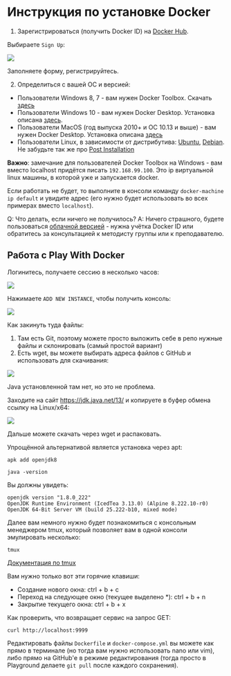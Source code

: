 # Инструкция по установке Docker

1. Зарегистрироваться (получить Docker ID) на [Docker Hub](https://hub.docker.com/).

Выбираете `Sign Up`:

![](pic/signup.png)

Заполняете форму, регистрируйтесь.

2. Определиться с вашей ОС и версией:
* Пользователи Windows 8, 7 - вам нужен Docker Toolbox. Скачать [здесь](https://github.com/docker/toolbox/releases)
* Пользователи Windows 10 - вам нужен Docker Desktop. Установка описана [здесь](https://docs.docker.com/docker-for-windows/install/).
* Пользователи MacOS (год выпуска 2010+ и ОС 10.13 и выше) - вам нужен Docker Desktop. Установка описана [здесь](https://docs.docker.com/docker-for-mac/install/)
* Пользователи Linux, в зависимости от дистрибутива: [Ubuntu](https://docs.docker.com/install/linux/docker-ce/ubuntu/), [Debian](https://docs.docker.com/install/linux/docker-ce/debian/). Не забудьте так же про [Post Installation](https://docs.docker.com/install/linux/linux-postinstall/)

**Важно**: замечание для пользователей Docker Toolbox на Windows - вам вместо localhost придётся писать `192.168.99.100`. Это ip виртуальной linux машины, в которой уже и запускается docker.

Если работать не будет, то выполните в консоли команду `docker-machine ip default` и увидите адрес (его нужно будет использовать во всех примерах вместо `localhost`).

Q: Что делать, если ничего не получилось?
A: Ничего страшного, будете пользоваться [облачной версией](https://labs.play-with-docker.com/) - нужна учётка Docker ID или обратитесь за консультацией к методисту группы или к преподавателю.

## Работа с Play With Docker

Логинитесь, получаете сессию в несколько часов:

![](pic/play.png)

Нажимаете `ADD NEW INSTANCE`, чтобы получить консоль:

![](pic/console.png)

Как закинуть туда файлы:
1. Там есть Git, поэтому можете просто выложить себе в репо нужные файлы и склонировать (самый простой вариант)
2. Есть wget, вы можете выбирать адреса файлов с GitHub и использовать для скачивания:

![](pic/wget.png)

Java установленной там нет, но это не проблема.

Заходите на сайт https://jdk.java.net/13/ и копируете в буфер обмена ссылку на Linux/x64:

![](pic/jdk.png)

Дальше можете скачать через wget и распаковать.

Упрощённой альтернативой является установка через apt:
```
apk add openjdk8

java -version
```

Вы должны увидеть:
```
openjdk version "1.8.0_222"
OpenJDK Runtime Environment (IcedTea 3.13.0) (Alpine 8.222.10-r0)
OpenJDK 64-Bit Server VM (build 25.222-b10, mixed mode)
```

Далее вам немного нужно будет познакомиться с консольным менеджером tmux, который позволяет вам в одной консоли эмулировать несколько:
```
tmux
```

[Документация по tmux](http://xgu.ru/wiki/tmux)

Вам нужно только вот эти горячие клавиши:
* Создание нового окна: ctrl + b + c
* Переход на следующее окно (текущее выделено *): ctrl + b + n
* Закрытие текущего окна: ctrl + b + x

Как проверить, что возвращает сервис на запрос GET:
```
curl http://localhost:9999
```

Редактировать файлы `Dockerfile` и `docker-compose.yml` вы можете как прямо в терминале (но тогда вам нужно использовать nano или vim), либо прямо на GitHub'е в режиме редактирования (тогда просто в Playground делаете `git pull` после каждого сохранения).
